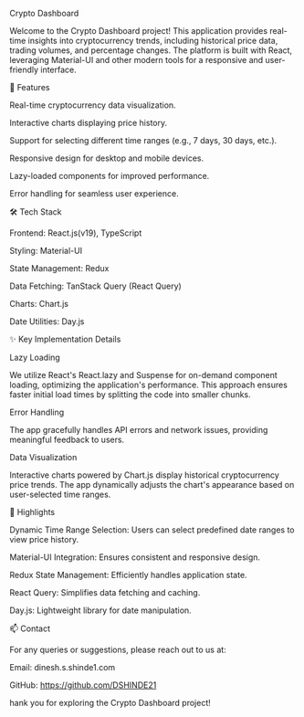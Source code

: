 Crypto Dashboard

Welcome to the Crypto Dashboard project! This application provides real-time insights into cryptocurrency trends, including historical price data, trading volumes, and percentage changes. The platform is built with React, leveraging Material-UI and other modern tools for a responsive and user-friendly interface.

🚀 Features

Real-time cryptocurrency data visualization.

Interactive charts displaying price history.

Support for selecting different time ranges (e.g., 7 days, 30 days, etc.).

Responsive design for desktop and mobile devices.

Lazy-loaded components for improved performance.

Error handling for seamless user experience.

🛠️ Tech Stack

Frontend: React.js(v19), TypeScript

Styling: Material-UI

State Management: Redux

Data Fetching: TanStack Query (React Query)

Charts: Chart.js

Date Utilities: Day.js

✨ Key Implementation Details

Lazy Loading

We utilize React's React.lazy and Suspense for on-demand component loading, optimizing the application's performance. This approach ensures faster initial load times by splitting the code into smaller chunks.

Error Handling

The app gracefully handles API errors and network issues, providing meaningful feedback to users.

Data Visualization

Interactive charts powered by Chart.js display historical cryptocurrency price trends. The app dynamically adjusts the chart's appearance based on user-selected time ranges.

🌟 Highlights

Dynamic Time Range Selection: Users can select predefined date ranges to view price history.

Material-UI Integration: Ensures consistent and responsive design.

Redux State Management: Efficiently handles application state.

React Query: Simplifies data fetching and caching.

Day.js: Lightweight library for date manipulation.


📫 Contact

For any queries or suggestions, please reach out to us at:

Email: dinesh.s.shinde1.com

GitHub: https://github.com/DSHINDE21

hank you for exploring the Crypto Dashboard project!

